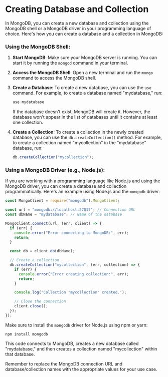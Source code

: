 # Creating Database and Collection

In MongoDB, you can create a new database and collection using the MongoDB shell or a MongoDB driver in your programming language of choice. Here's how you can create a database and a collection in MongoDB:

### Using the MongoDB Shell:

1. **Start MongoDB**: Make sure your MongoDB server is running. You can start it by running the `mongod` command in your terminal.

2. **Access the MongoDB Shell**: Open a new terminal and run the `mongo` command to access the MongoDB shell.

3. **Create a Database**: To create a new database, you can use the `use` command. For example, to create a database named "mydatabase," run:

   ```javascript
   use mydatabase
   ```

   If the database doesn't exist, MongoDB will create it. However, the database won't appear in the list of databases until it contains at least one collection.

4. **Create a Collection**: To create a collection in the newly created database, you can use the `db.createCollection()` method. For example, to create a collection named "mycollection" in the "mydatabase" database, run:

   ```javascript
   db.createCollection("mycollection");
   ```

### Using a MongoDB Driver (e.g., Node.js):

If you are working with a programming language like Node.js and using the MongoDB driver, you can create a database and collection programmatically. Here's an example using Node.js and the `mongodb` driver:

```javascript
const MongoClient = require("mongodb").MongoClient;

const url = "mongodb://localhost:27017"; // Connection URL
const dbName = "mydatabase"; // Name of the database

MongoClient.connect(url, (err, client) => {
  if (err) {
    console.error("Error connecting to MongoDB:", err);
    return;
  }

  const db = client.db(dbName);

  // Create a collection
  db.createCollection("mycollection", (err, collection) => {
    if (err) {
      console.error("Error creating collection:", err);
      return;
    }

    console.log('Collection "mycollection" created.');

    // Close the connection
    client.close();
  });
});
```

Make sure to install the `mongodb` driver for Node.js using npm or yarn:

```
npm install mongodb
```

This code connects to MongoDB, creates a new database called "mydatabase," and then creates a collection named "mycollection" within that database.

Remember to replace the MongoDB connection URL and database/collection names with the appropriate values for your use case.
